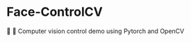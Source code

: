 # Face-ControlCV
:movie_camera: :radio_button: Computer vision control demo using Pytorch and OpenCV
